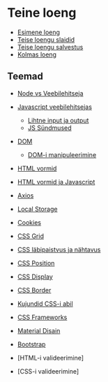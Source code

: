 # Teine loeng

- [Esimene loeng](../Lesson-01/README.md)
- [Teise loengu slaidid](Slides.md)
- [Teise loengu salvestus]() 
- [Kolmas loeng](../Lesson-03/README.md)

## Teemad

- [Node vs Veebilehitseja](../../../Subjects/Front-End-Technologies/Topics/NodeJS-vs-JS/README.md)
- [Javascript veebilehitsejas](../../../Subjects/Front-End-Technologies/Topics/Javascript-in-Browser/README.md)
  - [Lihtne input ja output](../../../Subjects/Front-End-Technologies/Topics/Primitive-Input-Output/README.md)
  - [JS Sündmused](../../../Subjects/Front-End-Technologies/Topics/Events/README.md)
- [DOM](../../../Subjects/Front-End-Technologies/Topics/DOM/README.md)
  - [DOM-i manipuleerimine](../../../Subjects/Front-End-Technologies/Topics/Manipulating-DOM/README.md)
- [HTML vormid](../../../Subjects/Front-End-Technologies/Topics/HTML-Forms/README.md)
- [HTML vormid ja Javascript](../../../Subjects/Front-End-Technologies/Topics/Forms-and-JS/README.md)
- [Axios](../../../Subjects/Front-End-Technologies/Topics/Axios/README.md)
- [Local Storage](../../../Subjects/Front-End-Technologies/Topics/Local-Storage/README.md)
- [Cookies](../../../Subjects/Front-End-Technologies/Topics/Cookies/README.md)
- [CSS Grid](../../../Subjects/Front-End-Technologies/Topics/Grid/README.md)
- [CSS läbipaistvus ja nähtavus](../../../Subjects/Front-End-Technologies/Topics/Opacity-Visibility/README.md)
- [CSS Position](../../../Subjects/Front-End-Technologies/Topics/Position/README.md)
- [CSS Display](../../../Subjects/Front-End-Technologies/Topics/CSS-Display/README.md)
- [CSS Border](../../../Subjects/Front-End-Technologies/Topics/Border/README.md)
- [Kujundid CSS-i abil](../../../Subjects/Front-End-Technologies/Topics/Shapes-with-CSS/README.md)
- [CSS Frameworks](../../../Subjects/Front-End-Technologies/Topics/CSS-Frameworks/README.md)
- [Material Disain](../../../Subjects/Front-End-Technologies/Topics/Material-Design/README.md)
- [Bootstrap](../../../Subjects/Front-End-Technologies/Topics/Bootstrap/README.md)

- [HTML-i valideerimine]
- [CSS-i valideerimine]
